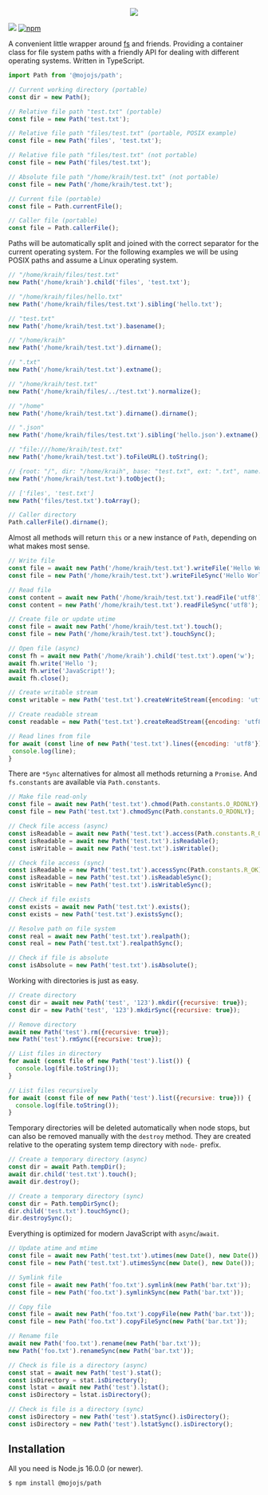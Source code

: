 <p align="center">
  <a href="https://mojojs.org">
    <img src="https://github.com/mojolicious/mojo.js/blob/main/docs/images/logo.png?raw=true" style="margin: 0 auto;">
  </a>
</p>

[![](https://github.com/mojolicious/path.js/workflows/test/badge.svg)](https://github.com/mojolicious/path.js/actions)
[![npm](https://img.shields.io/npm/v/@mojojs/path.svg)](https://www.npmjs.com/package/@mojojs/path)

A convenient little wrapper around [fs](https://nodejs.org/api/fs.html) and friends. Providing a container class for
file system paths with a friendly API for dealing with different operating systems. Written in TypeScript.

```js
import Path from '@mojojs/path';

// Current working directory (portable)
const dir = new Path();

// Relative file path "test.txt" (portable)
const file = new Path('test.txt');

// Relative file path "files/test.txt" (portable, POSIX example)
const file = new Path('files', 'test.txt');

// Relative file path "files/test.txt" (not portable)
const file = new Path('files/test.txt');

// Absolute file path "/home/kraih/test.txt" (not portable)
const file = new Path('/home/kraih/test.txt');

// Current file (portable)
const file = Path.currentFile();

// Caller file (portable)
const file = Path.callerFile();
```

Paths will be automatically split and joined with the correct separator for the current operating system. For the
following examples we will be using POSIX paths and assume a Linux operating system.

```js
// "/home/kraih/files/test.txt"
new Path('/home/kraih').child('files', 'test.txt');

// "/home/kraih/files/hello.txt"
new Path('/home/kraih/files/test.txt').sibling('hello.txt');

// "test.txt"
new Path('/home/kraih/test.txt').basename();

// "/home/kraih"
new Path('/home/kraih/test.txt').dirname();

// ".txt"
new Path('/home/kraih/test.txt').extname();

// "/home/kraih/test.txt"
new Path('/home/kraih/files/../test.txt').normalize();

// "/home"
new Path('/home/kraih/test.txt').dirname().dirname();

// ".json"
new Path('/home/kraih/files/test.txt').sibling('hello.json').extname();

// "file:///home/kraih/test.txt"
new Path('/home/kraih/test.txt').toFileURL().toString();

// {root: "/", dir: "/home/kraih", base: "test.txt", ext: ".txt", name: "test"}
new Path('/home/kraih/test.txt').toObject();

// ['files', 'test.txt']
new Path('files/test.txt').toArray();

// Caller directory
Path.callerFile().dirname();
```

Almost all methods will return `this` or a new instance of `Path`, depending on what makes most sense.

```js
// Write file
const file = await new Path('/home/kraih/test.txt').writeFile('Hello World!');
const file = new Path('/home/kraih/test.txt').writeFileSync('Hello World!');

// Read file
const content = await new Path('/home/kraih/test.txt').readFile('utf8');
const content = new Path('/home/kraih/test.txt').readFileSync('utf8');

// Create file or update utime
const file = await new Path('/home/kraih/test.txt').touch();
const file = new Path('/home/kraih/test.txt').touchSync();

// Open file (async)
const fh = await new Path('/home/kraih').child('test.txt').open('w');
await fh.write('Hello ');
await fh.write('JavaScript!');
await fh.close();

// Create writable stream
const writable = new Path('test.txt').createWriteStream({encoding: 'utf8'});

// Create readable stream
const readable = new Path('test.txt').createReadStream({encoding: 'utf8'});

// Read lines from file
for await (const line of new Path('test.txt').lines({encoding: 'utf8'})) {
 console.log(line);
}
```

There are `*Sync` alternatives for almost all methods returning a `Promise`. And `fs.constants` are available via
`Path.constants`.

```js
// Make file read-only
const file = await new Path('test.txt').chmod(Path.constants.O_RDONLY);
const file = new Path('test.txt').chmodSync(Path.constants.O_RDONLY);

// Check file access (async)
const isReadable = await new Path('test.txt').access(Path.constants.R_OK);
const isReadable = await new Path('test.txt').isReadable();
const isWritable = await new Path('test.txt').isWritable();

// Check file access (sync)
const isReadable = new Path('test.txt').accessSync(Path.constants.R_OK);
const isReadable = new Path('test.txt').isReadableSync();
const isWritable = new Path('test.txt').isWritableSync();

// Check if file exists
const exists = await new Path('test.txt').exists();
const exists = new Path('test.txt').existsSync();

// Resolve path on file system
const real = await new Path('test.txt').realpath();
const real = new Path('test.txt').realpathSync();

// Check if file is absolute
const isAbsolute = new Path('test.txt').isAbsolute();
```

Working with directories is just as easy.

```js
// Create directory
const dir = await new Path('test', '123').mkdir({recursive: true});
const dir = new Path('test', '123').mkdirSync({recursive: true});

// Remove directory
await new Path('test').rm({recursive: true});
new Path('test').rmSync({recursive: true});

// List files in directory
for await (const file of new Path('test').list()) {
  console.log(file.toString());
}

// List files recursively
for await (const file of new Path('test').list({recursive: true})) {
  console.log(file.toString());
}
```

Temporary directories will be deleted automatically when node stops, but can also be removed manually with the `destroy`
method. They are created relative to the operating system temp directory with `node-` prefix.

```js
// Create a temporary directory (async)
const dir = await Path.tempDir();
await dir.child('test.txt').touch();
await dir.destroy();

// Create a temporary directory (sync)
const dir = Path.tempDirSync();
dir.child('test.txt').touchSync();
dir.destroySync();
```

Everything is optimized for modern JavaScript with `async`/`await`.

```js
// Update atime and mtime
const file = await new Path('test.txt').utimes(new Date(), new Date());
const file = new Path('test.txt').utimesSync(new Date(), new Date());

// Symlink file
const file = await new Path('foo.txt').symlink(new Path('bar.txt'));
const file = new Path('foo.txt').symlinkSync(new Path('bar.txt'));

// Copy file
const file = await new Path('foo.txt').copyFile(new Path('bar.txt'));
const file = new Path('foo.txt').copyFileSync(new Path('bar.txt'));

// Rename file
await new Path('foo.txt').rename(new Path('bar.txt'));
new Path('foo.txt').renameSync(new Path('bar.txt'));

// Check is file is a directory (async)
const stat = await new Path('test').stat();
const isDirectory = stat.isDirectory();
const lstat = await new Path('test').lstat();
const isDirectory = lstat.isDirectory();

// Check is file is a directory (sync)
const isDirectory = new Path('test').statSync().isDirectory();
const isDirectory = new Path('test').lstatSync().isDirectory();
```

## Installation

All you need is Node.js 16.0.0 (or newer).

```
$ npm install @mojojs/path
```
